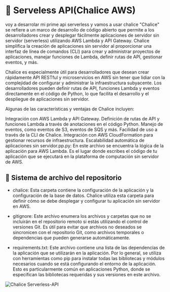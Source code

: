# 🚀 Serveless API(Chalice AWS)
voy a desarrolar mi prime api serverless y vamos a usar chalice
"Chalice" se refiere a un marco de desarrollo de código abierto que permite a los desarrolladores crear y desplegar fácilmente aplicaciones de servidor sin servidor (serverless) utilizando AWS Lambda y API Gateway. Chalice simplifica la creación de aplicaciones sin servidor al proporcionar una interfaz de línea de comandos (CLI) para crear y administrar proyectos de aplicaciones, manejar funciones de Lambda, definir rutas de API, gestionar eventos, y más.

Chalice es especialmente útil para desarrolladores que desean crear rápidamente API RESTful y microservicios en AWS sin tener que lidiar con la complejidad de configurar y administrar la infraestructura subyacente. Los desarrolladores pueden definir rutas de API, funciones Lambda y eventos directamente en el código de Python, lo que facilita el desarrollo y el despliegue de aplicaciones sin servidor.

Algunas de las características y ventajas de Chalice incluyen:

Integración con AWS Lambda y API Gateway.
Definición de rutas de API y funciones Lambda a través de anotaciones en el código Python.
Manejo de eventos, como eventos de S3, eventos de SQS y más.
Facilidad de uso a través de la CLI de Chalice.
Integración con AWS CloudFormation para gestionar recursos de infraestructura.
Escalabilidad automática de aplicaciones sin servidor.pp.py: En este archivo se encuentra la lógica de la aplicación para AWS Lambda. Es el lugar donde escribes el código de tu aplicación que se ejecutará en la plataforma de computación sin servidor de AWS.
## 🔨  Sistema de archivo del repositorio
 * chalice: Esta carpeta contiene la configuración de la aplicación y la configuración de la base de datos. Chalice utiliza esta carpeta para definir cómo se debe desplegar y configurar tu aplicación sin servidor en AWS.

* gitignore: Este archivo enumera los archivos y carpetas que no se incluirán en el repositorio remoto si estás utilizando el control de versiones Git. Es útil para evitar que archivos no deseados se sincronicen con el repositorio Git, como archivos temporales o dependencias que pueden generarse automáticamente.

* requirements.txt: Este archivo contiene una lista de las dependencias de la aplicación que se utilizarán en la aplicación. Por lo general, se utiliza con herramientas como pip para instalar todas las bibliotecas y módulos necesarios cuando se está configurando el entorno de la aplicación. Esto es particularmente común en aplicaciones Python, donde se especifican las bibliotecas requeridas y sus versiones en este archivo.

<img  src="https://private-user-images.githubusercontent.com/137822153/286371680-2926d537-a5f0-4f5d-ad40-22f632366248.png?jwt=eyJhbGciOiJIUzI1NiIsInR5cCI6IkpXVCJ9.eyJpc3MiOiJnaXRodWIuY29tIiwiYXVkIjoicmF3LmdpdGh1YnVzZXJjb250ZW50LmNvbSIsImtleSI6ImtleTEiLCJleHAiOjE3MDExOTg2MjUsIm5iZiI6MTcwMTE5ODMyNSwicGF0aCI6Ii8xMzc4MjIxNTMvMjg2MzcxNjgwLTI5MjZkNTM3LWE1ZjAtNGY1ZC1hZDQwLTIyZjYzMjM2NjI0OC5wbmc_WC1BbXotQWxnb3JpdGhtPUFXUzQtSE1BQy1TSEEyNTYmWC1BbXotQ3JlZGVudGlhbD1BS0lBSVdOSllBWDRDU1ZFSDUzQSUyRjIwMjMxMTI4JTJGdXMtZWFzdC0xJTJGczMlMkZhd3M0X3JlcXVlc3QmWC1BbXotRGF0ZT0yMDIzMTEyOFQxOTA1MjVaJlgtQW16LUV4cGlyZXM9MzAwJlgtQW16LVNpZ25hdHVyZT1mNWE1Mjg1OTFhNjQ5MDk1ZmQxMTZjYzhiYTNkOTJhYzVkZTMxNTI1MzgzZWY1N2ViZWJjMWIwMzcwNTNiMjFjJlgtQW16LVNpZ25lZEhlYWRlcnM9aG9zdCZhY3Rvcl9pZD0wJmtleV9pZD0wJnJlcG9faWQ9MCJ9.Q9ddrREcuVs_aqK4l0wEUyQAi-BoGiuRI3wLLdiywCs" alt="Chalice Serverless-API">





